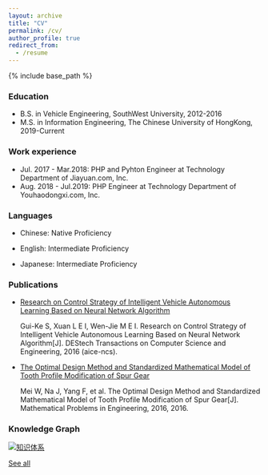 ```yaml
---
layout: archive
title: "CV"
permalink: /cv/
author_profile: true
redirect_from:
  - /resume
---
```


{% include base_path %}

### Education

* B.S. in Vehicle Engineering, SouthWest University, 2012-2016
* M.S. in Information Engineering, The Chinese University of HongKong, 2019-Current

### Work experience

* Jul. 2017 - Mar.2018: PHP and Pyhton Engineer at Technology Department of Jiayuan.com, Inc.
* Aug. 2018 - Jul.2019: PHP Engineer at Technology Department of Youhaodongxi.com, Inc.

### Languages

- Chinese: Native Proficiency
- English: Intermediate Proficiency

- Japanese: Intermediate Proficiency

### Publications

- [Research on Control Strategy of Intelligent Vehicle Autonomous Learning Based on Neural Network Algorithm](http://www.dpi-proceedings.com/index.php/dtcse/article/view/5613/5231)

  Gui-Ke S, Xuan L E I, Wen-Jie M E I. Research on Control Strategy of Intelligent Vehicle Autonomous Learning Based on Neural Network Algorithm[J]. DEStech Transactions on Computer Science and Engineering, 2016 (aice-ncs).

- [The Optimal Design Method and Standardized Mathematical Model of Tooth Profile Modification of Spur Gear](https://www.hindawi.com/journals/mpe/2016/6347987/)

  Mei W, Na J, Yang F, et al. The Optimal Design Method and Standardized Mathematical Model of Tooth Profile Modification of Spur Gear[J]. Mathematical Problems in Engineering, 2016, 2016.


### Knowledge Graph

[![知识体系](https://edrawcloudpubliccn.oss-cn-shenzhen.aliyuncs.com/viewer/self/1498817/share/2019-12-10/1575978824/main.svg)](https://edrawcloudpubliccn.oss-cn-shenzhen.aliyuncs.com/viewer/self/1498817/share/2019-12-10/1575978824/main.svg)

[See all](https://edrawcloudpubliccn.oss-cn-shenzhen.aliyuncs.com/viewer/self/1498817/share/2019-12-10/1575978824/main.svg)
